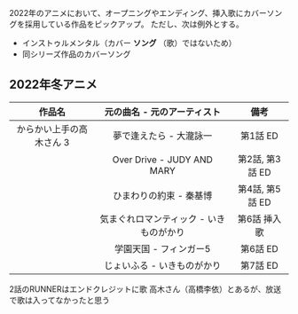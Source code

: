 2022年のアニメにおいて、オープニングやエンディング、挿入歌にカバーソングを採用している作品をピックアップ。
ただし、次は例外とする。

- インストゥルメンタル（カバー **ソング** （歌）ではないため）
- 同シリーズ作品のカバーソング

## 2022年冬アニメ

|作品名|元の曲名 - 元のアーティスト|備考|
|:-:|:-:|:-:|
|からかい上手の高木さん 3|夢で逢えたら - 大瀧詠一|第1話 ED|
||Over Drive - JUDY AND MARY|第2話, 第3話 ED|
||ひまわりの約束 - 秦基博|第4話, 第5話 ED|
||気まぐれロマンティック - いきものがかり|第6話 挿入歌|
||学園天国 - フィンガー5|第6話 ED|
||じょいふる - いきものがかり|第7話 ED|

2話のRUNNERはエンドクレジットに歌 高木さん（高橋李依）とあるが、放送で歌は入ってなかったと思う
